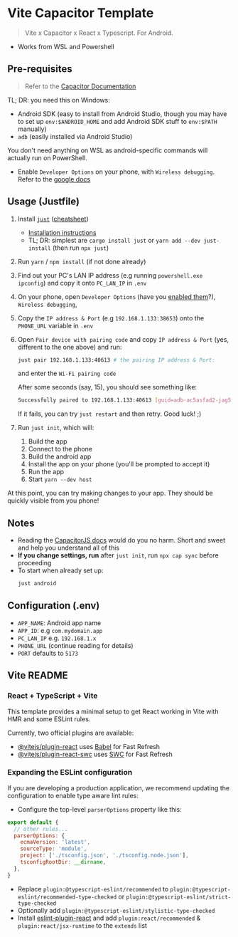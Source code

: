 # Vite Capacitor Template

> Vite x Capacitor x React x Typescript. For Android.

- Works from WSL and Powershell

## Pre-requisites

> Refer to the [Capacitor Documentation](https://capacitorjs.com/docs/getting-started/environment-setup#core-requirements)

TL; DR: you need this on Windows:

- Android SDK (easy to install from Android Studio, though you may have to set up `env:$ANDROID_HOME` and add Android SDK stuff to `env:$PATH` manually)
- `adb` (easily installed via Android Studio)

You don't need anything on WSL as android-specific commands will actually run on PowerShell.

- Enable `Developer Options` on your phone, with `Wireless debugging`. Refer to the [google docs](https://developer.android.com/tools/adb#wireless-android11-command-line)

## Usage (Justfile)

1. Install [`just`](https://github.com/casey/just?tab=readme-ov-file) ([cheatsheet](https://cheatography.com/linux-china/cheat-sheets/justfile/))
   - [Installation instructions](https://cheatography.com/linux-china/cheat-sheets/justfile/)
   - TL; DR: simplest are `cargo install just` or `yarn add --dev just-install` (then run `npx just`)
2. Run `yarn` / `npm install` (if not done already)
3. Find out your PC's LAN IP address (e.g running `powershell.exe ipconfig`) and copy it onto `PC_LAN_IP` in `.env` 
4. On your phone, open `Developer Options` (have you [enabled them](https://developer.android.com/studio/debug/dev-options#enable)?), `Wireless debugging`, 
5. Copy the `IP address & Port` (e.g `192.168.1.133:38653`) onto the `PHONE_URL` variable in `.env`
7. Open `Pair device with pairing code` and copy `IP address & Port` (yes, different to the one above) and run:
   
    ```bash
    just pair 192.168.1.133:40613 # the pairing IP address & Port:
    ```

    and enter the `Wi-Fi pairing code`

    After some seconds (say, 15), you should see something like:
    ```bash
    Successfully paired to 192.168.1.133:40613 [guid=adb-ac5asfad2-jag54t]
    ```

    If it fails, you can try `just restart` and then retry. Good luck! ;)

8. Run `just init`, which will:
   1. Build the app
   2. Connect to the phone
   3. Build the android app
   4. Install the app on your phone (you'll be prompted to accept it)
   5. Run the app
   6. Start `yarn --dev host`

At this point, you can try making changes to your app. They should be quickly visible from you phone! 

## Notes

- Reading the [CapacitorJS docs](https://capacitorjs.com/docs/getting-started) would do you no harm. Short and sweet and help you understand all of this
- **If you change settings, run** after `just init`, run `npx cap sync` before proceeding
- To start when already set up:
    ```bash
    just android
    ```

## Configuration (.env)
- `APP_NAME`: Android app name
- `APP_ID`: e.g `com.mydomain.app`
- `PC_LAN_IP` e.g. `192.168.1.x`
- `PHONE_URL` (continue reading for details)
- `PORT` defaults to `5173`


## Vite README
### React + TypeScript + Vite

This template provides a minimal setup to get React working in Vite with HMR and some ESLint rules.

Currently, two official plugins are available:

- [@vitejs/plugin-react](https://github.com/vitejs/vite-plugin-react/blob/main/packages/plugin-react/README.md) uses [Babel](https://babeljs.io/) for Fast Refresh
- [@vitejs/plugin-react-swc](https://github.com/vitejs/vite-plugin-react-swc) uses [SWC](https://swc.rs/) for Fast Refresh

### Expanding the ESLint configuration

If you are developing a production application, we recommend updating the configuration to enable type aware lint rules:

- Configure the top-level `parserOptions` property like this:

```js
export default {
  // other rules...
  parserOptions: {
    ecmaVersion: 'latest',
    sourceType: 'module',
    project: ['./tsconfig.json', './tsconfig.node.json'],
    tsconfigRootDir: __dirname,
  },
}
```

- Replace `plugin:@typescript-eslint/recommended` to `plugin:@typescript-eslint/recommended-type-checked` or `plugin:@typescript-eslint/strict-type-checked`
- Optionally add `plugin:@typescript-eslint/stylistic-type-checked`
- Install [eslint-plugin-react](https://github.com/jsx-eslint/eslint-plugin-react) and add `plugin:react/recommended` & `plugin:react/jsx-runtime` to the `extends` list
